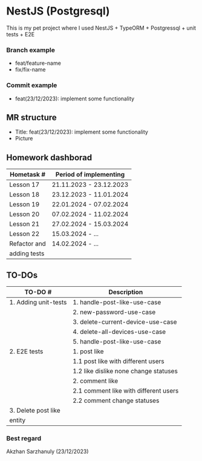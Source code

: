 # NestJS (Postgresql)
This is my pet project where I used NestJS + TypeORM + Postgressql + unit tests + E2E

### Branch example 
* feat/feature-name 
* fix/fix-name

### Commit example 
* feat(23/12/2023): implement some functionality

## MR structure
* Title: feat(23/12/2023): implement some functionality
* Picture

## Homework dashborad
| Hometask #      | Period of implementing                |
|-----------------|---------------------------------------|
| Lesson 17       | 21.11.2023 - 23.12.2023               |
| Lesson 18       | 23.12.2023 - 11.01.2024               |
| Lesson 19       | 22.01.2024 - 07.02.2024               |
| Lesson 20       | 07.02.2024 - 11.02.2024               |
| Lesson 21       | 27.02.2024 - 15.03.2024               |
| Lesson 22       | 15.03.2024 - ...                      |
| Refactor and    | 14.02.2024 - ...                      |
| adding tests    |                                       |     






## TO-DOs
| TO-DO #                 | Description                                    |
|-------------------------|------------------------------------------------|
| 1. Adding unit-tests    | 1. handle-post-like-use-case                   |
|                         | 2. new-password-use-case                       |
|                         | 3. delete-current-device-use-case              |
|                         | 4. delete-all-devices-use-case                 |
|                         | 5. handle-post-like-use-case                   |
| 2. E2E tests            | 1.  post like                                  |
|                         | 1.1 post like with different users             |
|                         | 1.2 like dislike none change statuses          |
|                         | 2.  comment like                               |
|                         | 2.1 comment like with different users          |
|                         | 2.2 comment change statuses                    |
| 3. Delete post like     |                                                | 
| entity                  |                                                |



### Best regard 
Akzhan Sarzhanuly (23/12/2023)
